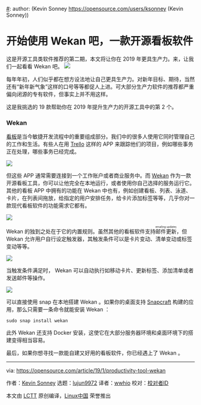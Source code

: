 [#]: collector: (lujun9972)
[#]: translator: (wwhio)
[#]: reviewer: ( )
[#]: publisher: ( )
[#]: url: ( )
[#]: subject: (Get started with Wekan, an open source kanban board)
[#]: via: (https://opensource.com/article/19/1/productivity-tool-wekan)
[#]: author: (Kevin Sonney https://opensource.com/users/ksonney (Kevin Sonney))

开始使用 Wekan 吧，一款开源看板软件
======
这是开源工具类软件推荐的第二期，本文将让你在 2019 年更具生产力。来，让我们一起看看 Wekan 吧。
![](https://opensource.com/sites/default/files/styles/image-full-size/public/lead-images/kanban-board.png?itok=tXC0dkKV)

每年年初，人们似乎都在想方设法地让自己更具生产力。对新年目标、期待，当然还有“新年新气象”这样的口号等等都促人上进。可大部分生产力软件的推荐都严重偏向闭源的专有软件，但事实上并不用这样。

这是我挑选的 19 款帮助你在 2019 年提升生产力的开源工具中的第 2 个。

### Wekan

[看板][1]是当今敏捷开发流程中的重要组成部分。我们中的很多人使用它同时管理自己的工作和生活。有些人在用 [Trello][2] 这样的 APP 来跟踪他们的项目，例如哪些事务正在处理，哪些事务已经完成。

![](https://opensource.com/sites/default/files/uploads/wekan-1.png)

但这些 APP 通常需要连接到一个工作账户或者商业服务中。而 [Wekan][3] 作为一款开源看板工具，你可以让他完全在本地运行，或者使用你自己选择的服务运行它。其他的看板 APP 中拥有的功能在 Wekan 中也有，例如创建看板、列表、泳道、卡片，在列表间拖放，给指定的用户安排任务，给卡片添加标签等等，几乎你对一款现代看板软件的功能需求它都有。

![](https://opensource.com/sites/default/files/uploads/wekan-2.png)

Wekan 的独到之处在于它的内置规则。虽然其他的看板软件支持<ruby>邮件更新<rt>emailing updates</rt></ruby>，但 Wekan 允许用户自行设定触发器，其触发条件可以是卡片变动、清单变动或标签变动等等。

![](https://opensource.com/sites/default/files/uploads/wekan-3.png)

当触发条件满足时， Wekan 可以自动执行如移动卡片、更新标签、添加清单或者发送邮件等操作。

![](https://opensource.com/sites/default/files/uploads/wekan-4.png)

可以直接使用 snap 在本地搭建 Wekan 。如果你的桌面支持 [Snapcraft][4] 构建的应用，那么只需要一条命令就能安装 Wekan ：

```
sudo snap install wekan
```

此外 Wekan 还支持 Docker 安装，这使它在大部分服务器环境和桌面环境下的搭建变得相当容易。

最后，如果你想寻找一款能自建又好用的看板软件，你已经遇上了 Wekan 。


--------------------------------------------------------------------------------

via: https://opensource.com/article/19/1/productivity-tool-wekan

作者：[Kevin Sonney][a]
选题：[lujun9972][b]
译者：[wwhio](https://github.com/wwhio)
校对：[校对者ID](https://github.com/校对者ID)

本文由 [LCTT](https://github.com/LCTT/TranslateProject) 原创编译，[Linux中国](https://linux.cn/) 荣誉推出

[a]: https://opensource.com/users/ksonney (Kevin Sonney)
[b]: https://github.com/lujun9972
[1]: https://en.wikipedia.org/wiki/Kanban
[2]: https://www.trello.com
[3]: https://wekan.github.io/
[4]: https://snapcraft.io/
